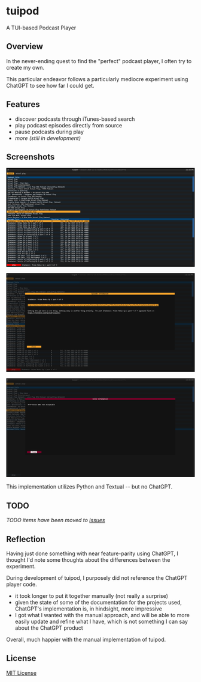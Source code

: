 # tuipod

A TUI-based Podcast Player

## Overview

In the never-ending quest to find the "perfect" podcast player, I often try to create my own.

This particular endeavor follows a particularly mediocre experiment using ChatGPT to see how far I could get.

## Features

* discover podcasts through iTunes-based search
* play podcast episodes directly from source
* pause podcasts during play
* *more (still in development)*

## Screenshots

![tuipod playing a podcast](tuipod.png)

![tuipod showing episode information](tuipod-episode-info.png)

![tuipod showing error information](tuipod-error-info.png)

This implementation utilizes Python and Textual -- but no ChatGPT.

## TODO

*TODO items have been moved to [issues](https://github.com/mwhickson/tuipod/issues)*

## Reflection

Having just done something with near feature-parity using ChatGPT, I thought I'd note some thoughts about the differences between the experiment.

During development of tuipod, I purposely did not reference the ChatGPT player code.

- it took longer to put it together manually (not really a surprise)
- given the state of some of the documentation for the projects used, ChatGPT's implementation is, in hindsight, more impressive
- I got what I wanted with the manual approach, and will be able to more easily update and refine what I have, which is not something I can say about the ChatGPT product

Overall, much happier with the manual implementation of tuipod.

## License

[MIT License](LICENSE)
